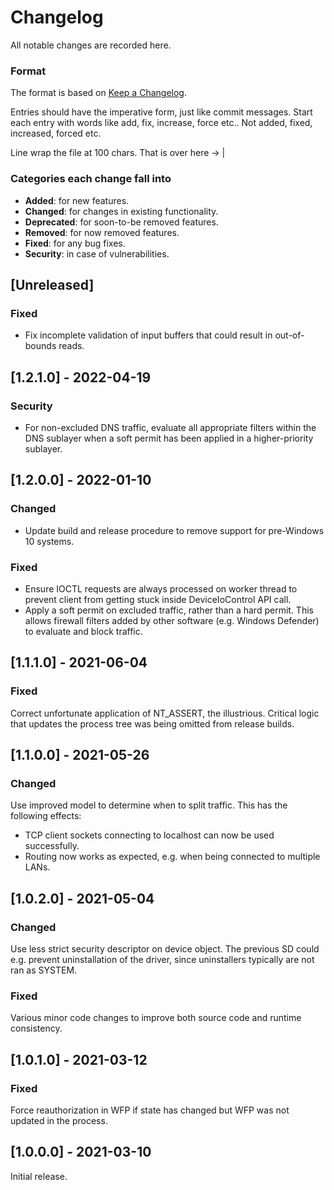 # Changelog
All notable changes are recorded here.

### Format

The format is based on [Keep a Changelog](http://keepachangelog.com/en/1.0.0/).

Entries should have the imperative form, just like commit messages. Start each entry with words like
add, fix, increase, force etc.. Not added, fixed, increased, forced etc.

Line wrap the file at 100 chars.                                              That is over here -> |

### Categories each change fall into

* **Added**: for new features.
* **Changed**: for changes in existing functionality.
* **Deprecated**: for soon-to-be removed features.
* **Removed**: for now removed features.
* **Fixed**: for any bug fixes.
* **Security**: in case of vulnerabilities.

## [Unreleased]
### Fixed
- Fix incomplete validation of input buffers that could result in out-of-bounds reads.

## [1.2.1.0] - 2022-04-19
### Security
- For non-excluded DNS traffic, evaluate all appropriate filters within the DNS sublayer when a soft
  permit has been applied in a higher-priority sublayer.

## [1.2.0.0] - 2022-01-10
### Changed
- Update build and release procedure to remove support for pre-Windows 10 systems.

### Fixed
- Ensure IOCTL requests are always processed on worker thread to prevent client from getting stuck
  inside DeviceIoControl API call.
- Apply a soft permit on excluded traffic, rather than a hard permit. This allows firewall filters
  added by other software (e.g. Windows Defender) to evaluate and block traffic.

## [1.1.1.0] - 2021-06-04
### Fixed
Correct unfortunate application of NT_ASSERT, the illustrious. Critical logic that updates the
  process tree was being omitted from release builds.

## [1.1.0.0] - 2021-05-26
### Changed
Use improved model to determine when to split traffic. This has the following effects:
  - TCP client sockets connecting to localhost can now be used successfully.
  - Routing now works as expected, e.g. when being connected to multiple LANs.

## [1.0.2.0] - 2021-05-04
### Changed
Use less strict security descriptor on device object. The previous SD could e.g. prevent
uninstallation of the driver, since uninstallers typically are not ran as SYSTEM.

### Fixed
Various minor code changes to improve both source code and runtime consistency.

## [1.0.1.0] - 2021-03-12
### Fixed
Force reauthorization in WFP if state has changed but WFP was not updated in the process.

## [1.0.0.0] - 2021-03-10
Initial release.
